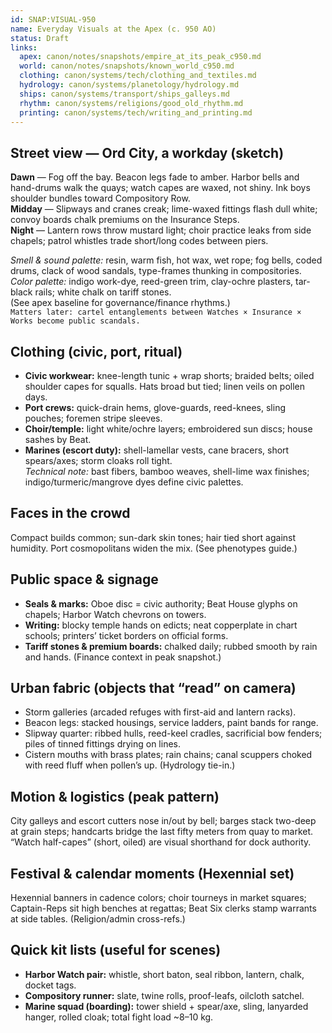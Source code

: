 ```yaml
---
id: SNAP:VISUAL-950
name: Everyday Visuals at the Apex (c. 950 AO)
status: Draft
links:
  apex: canon/notes/snapshots/empire_at_its_peak_c950.md
  world: canon/notes/snapshots/known_world_c950.md
  clothing: canon/systems/tech/clothing_and_textiles.md
  hydrology: canon/systems/planetology/hydrology.md
  ships: canon/systems/transport/ships_galleys.md
  rhythm: canon/systems/religions/good_old_rhythm.md
  printing: canon/systems/tech/writing_and_printing.md
---
```


## Street view — Ord City, a workday (sketch)
**Dawn** — Fog off the bay. Beacon legs fade to amber. Harbor bells and hand-drums walk the quays; watch capes are waxed, not shiny. Ink boys shoulder bundles toward Compository Row.  
**Midday** — Slipways and cranes creak; lime-waxed fittings flash dull white; convoy boards chalk premiums on the Insurance Steps.  
**Night** — Lantern rows throw mustard light; choir practice leaks from side chapels; patrol whistles trade short/long codes between piers.

_Smell & sound palette:_ resin, warm fish, hot wax, wet rope; fog bells, coded drums, clack of wood sandals, type-frames thunking in compositories.  
_Color palette:_ indigo work-dye, reed-green trim, clay-ochre plasters, tar-black rails; white chalk on tariff stones.  
(See apex baseline for governance/finance rhythms.)  
``Matters later: cartel entanglements between Watches × Insurance × Works become public scandals.`` 

## Clothing (civic, port, ritual)
- **Civic workwear:** knee-length tunic + wrap shorts; braided belts; oiled shoulder capes for squalls. Hats broad but tied; linen veils on pollen days.  
- **Port crews:** quick-drain hems, glove-guards, reed-knees, sling pouches; foremen stripe sleeves.  
- **Choir/temple:** light white/ochre layers; embroidered sun discs; house sashes by Beat.  
- **Marines (escort duty):** shell-lamellar vests, cane bracers, short spears/axes; storm cloaks roll tight.  
_Technical note:_ bast fibers, bamboo weaves, shell-lime wax finishes; indigo/turmeric/mangrove dyes define civic palettes. 

## Faces in the crowd
Compact builds common; sun-dark skin tones; hair tied short against humidity. Port cosmopolitans widen the mix. (See phenotypes guide.)

## Public space & signage
- **Seals & marks:** Oboe disc = civic authority; Beat House glyphs on chapels; Harbor Watch chevrons on towers.  
- **Writing:** blocky temple hands on edicts; neat copperplate in chart schools; printers’ ticket borders on official forms.
- **Tariff stones & premium boards:** chalked daily; rubbed smooth by rain and hands. (Finance context in peak snapshot.) 

## Urban fabric (objects that “read” on camera)
- Storm galleries (arcaded refuges with first-aid and lantern racks).  
- Beacon legs: stacked housings, service ladders, paint bands for range.  
- Slipway quarter: ribbed hulls, reed-keel cradles, sacrificial bow fenders; piles of tinned fittings drying on lines.
- Cistern mouths with brass plates; rain chains; canal scuppers choked with reed fluff when pollen’s up. (Hydrology tie-in.) 

## Motion & logistics (peak pattern)
City galleys and escort cutters nose in/out by bell; barges stack two-deep at grain steps; handcarts bridge the last fifty meters from quay to market. “Watch half-capes” (short, oiled) are visual shorthand for dock authority.

## Festival & calendar moments (Hexennial set)
Hexennial banners in cadence colors; choir tourneys in market squares; Captain-Reps sit high benches at regattas; Beat Six clerks stamp warrants at side tables. (Religion/admin cross-refs.)

## Quick kit lists (useful for scenes)
- **Harbor Watch pair:** whistle, short baton, seal ribbon, lantern, chalk, docket tags.  
- **Compository runner:** slate, twine rolls, proof-leafs, oilcloth satchel.  
- **Marine squad (boarding):** tower shield + spear/axe, sling, lanyarded hanger, rolled cloak; total fight load ~8–10 kg.
